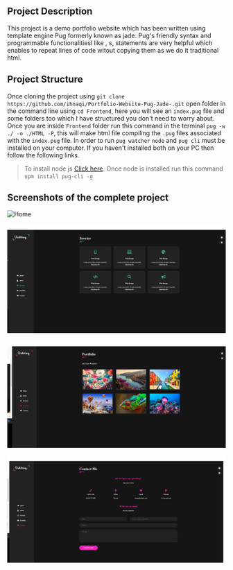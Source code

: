 ## Project Description

This project is a demo portfolio website which has been written using template engine Pug formerly known as jade. Pug's friendly syntax and programmable functionalitiesl like <include>, <mixin>s, <conditional> statements are very helpful which enables to repeat lines of code witout copying them as we do it traditional html.

## Project Structure

Once cloning the project using `git clone https://github.com/ihnaqi/Portfolio-Website-Pug-Jade-.git` open folder <frontend> in the command line using `cd Frontend`, here you will see an `index.pug` file and some folders too which I have structured you don't need to worry about.
Once you are inside `Frontend` folder run this command in the terminal `pug -w ./ -o ./HTML -P`, this will make html file compiling the `.pug` files associated with the `index.pug` file. In order to run `pug watcher` `node` and `pug cli` must be installed on your computer. If you haven't installed both on your PC then follow the following links.

> To install node js [Click here](https://nodejs.org/en/download/).
> Once node is installed run this command `npm install pug-cli -g`

## Screenshots of the complete project

![Home](./Frontend/Images/Home.png)

![Services](./Images/Services.png)

![Portfolio](./Images/Portfolio.png)

![Contact](./Images/Contact.png)
